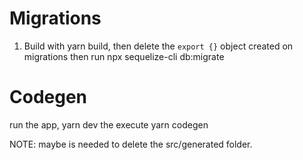 # Migrations 

1. Build with 
    yarn build, 
then delete the `export {}` object created on migrations then run
    npx sequelize-cli db:migrate


# Codegen 
 run the app,
    yarn dev
the execute 
    yarn codegen

NOTE: maybe is needed to delete the src/generated folder. 
